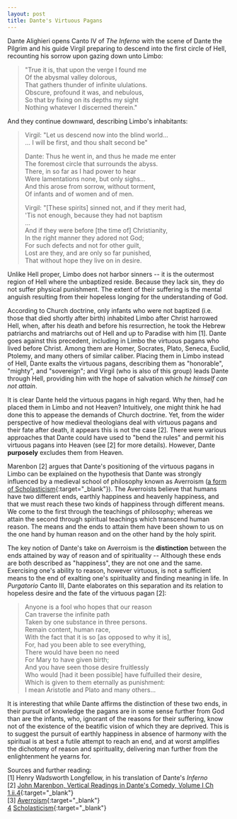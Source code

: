 ```yaml
---
layout: post
title: Dante's Virtuous Pagans
---
```


Dante Alighieri opens Canto IV of _The Inferno_ with the scene of Dante the Pilgrim
and his guide Virgil preparing to descend into the first circle of Hell,
recounting his sorrow upon gazing down unto Limbo:

> "True it is, that upon the verge I found me  
> Of the abysmal valley dolorous,  
> That gathers thunder of infinite ululations.  
> Obscure, profound it was, and nebulous,  
> So that by fixing on its depths my sight  
> Nothing whatever I discerned therein."

And they continue downward, describing Limbo's inhabitants:

> Virgil: "Let us descend now into the blind world...  
> ... I will be first, and thou shalt second be"  
>
> Dante: Thus he went in, and thus he made me enter  
> The foremost circle that surrounds the abyss.  
> There, in so far as I had power to hear  
> Were lamentations none, but only sighs...  
> And this arose from sorrow, without torment,  
> Of infants and of women and of men.  
>
> Virgil: "[These spirits] sinned not, and if they merit had,  
> 'Tis not enough, because they had not baptism  
> ...  
> And if they were before [the time of] Christianity,  
> In the right manner they adored not God;  
> For such defects and not for other guilt,  
> Lost are they, and are only so far punished,  
> That without hope they live on in desire.

Unlike Hell proper, Limbo does not harbor sinners -- it is the outermost region
of Hell where the unbaptized reside. Because they lack sin,
they do not suffer physical punishment. The extent of their suffering is
the mental anguish resulting from their hopeless longing for the understanding
of God.

According to Church doctrine, only infants who were not baptized
(i.e. those that died shortly after birth)
inhabited Limbo after Christ harrowed Hell,
when, after his death and before his resurrection,
he took the Hebrew patriarchs and matriarchs out of Hell and up to Paradise
with him [1].
Dante goes against this precedent, including in Limbo the virtuous pagans who
lived before Christ.
Among them are Homer, Socrates, Plato, Seneca, Euclid, Ptolemy,
and many others of similar caliber.
Placing them in Limbo instead of Hell, Dante exalts the virtuous pagans,
describing them as "honorable", "mighty", and "sovereign"; and
Virgil (who is also of this group) leads Dante through Hell,
providing him with the hope of salvation which _he himself can not attain_.

It is clear Dante held the virtuous pagans in high regard. Why then,
had he placed them in Limbo and not Heaven? Intuitively, one might think
he had done this to appease the demands of Church doctrine. Yet, from the
wider perspective of how medieval theologians deal with virtuous
pagans and their fate after death, it appears this is not the case [2]. There
were various approaches that Dante could have used to "bend the rules"
and permit his virtuous pagans into Heaven (see [2] for more details).
However, Dante **purposely** excludes them from Heaven.

Marenbon [2] argues that Dante's positioning of the virtuous pagans in Limbo
can be explained on the hypothesis that Dante was strongly influenced
by a medieval school of philosophy known as Averroism ([a form of Scholasticism][4]{:target="_blank"}).
The Averroists believe that humans have two different ends, earthly happiness
and heavenly happiness, and that we must reach these two kinds of happiness through
different means. We come to the first through the teachings of philosophy; whereas we
attain the second through spiritual teachings which transcend human reason. The means
and the ends to attain them have been shown to us on the one hand by human reason
and on the other hand by the holy spirit.

The key notion of Dante's take on Averroism is the **distinction** between
the ends attained by way of reason and of spirituality --
Although these ends are both described as "happiness",
they are not one and the same. Exercising one's ability to reason,
however virtuous, is not a sufficient means to the end of exalting one's spirituality
and finding meaning in life.
In _Purgatorio_ Canto III, Dante elaborates on this separation and its relation to
hopeless desire and the fate of the virtuous pagan [2]:

> Anyone is a fool who hopes that our reason  
> Can traverse the infinite path  
> Taken by one substance in three persons.  
> Remain content, human race,  
> With the fact that it is so [as opposed to why it is],  
> For, had you been able to see everything,  
> There would have been no need  
> For Mary to have given birth;  
> And you have seen those desire fruitlessly  
> Who would [had it been possible] have fulfuilled their desire,  
> Which is given to them eternally as punishment:  
> I mean Aristotle and Plato and many others...

It is interesting that while Dante affirms the distinction of these two ends,
in their pursuit of knowledge the pagans are in some sense further from God than
are the infants, who, ignorant of the reasons for their suffering, know not
of the existence of the beatific vision of which they are deprived. This is to
suggest the pursuit of earthly happiness in absence of harmony with the spiritual
is at best a futile attempt to reach an end, and at worst amplifies the
dichotomy of reason and spirituality, delivering man further from the
enlightenment he yearns for.

Sources and further reading:  
[1] Henry Wadsworth Longfellow, in his translation of Dante's _Inferno_  
[2] [John Marenbon, Vertical Readings in Dante's Comedy, Volume I Ch 1.ii.4](https://books.openedition.org/obp/2590?lang=en#text){:target="_blank"}  
[3] [Averroism](https://www.philosophybasics.com/movements_averroism.html){:target="_blank"}  
[4] [Scholasticism](https://www.philosophybasics.com/movements_scholasticism.html){:target="_blank"}

[4]: https://www.philosophybasics.com/movements_scholasticism.html

